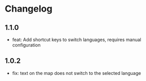 # Changelog

## 1.1.0
* feat: Add shortcut keys to switch languages, requires manual configuration

## 1.0.2
* fix: text on the map does not switch to the selected language
